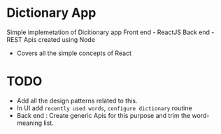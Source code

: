 # Dictionary App

Simple implemetation of Dicitionary app
Front end - ReactJS 
Back end  - REST Apis created using Node
- Covers all the simple concepts of React

# TODO

- Add all the design patterns related to this. 
- In UI add `recently used words`, `configure dictionary` routine
- Back end : Create generic Apis for this purpose and trim the word-meaning list.
